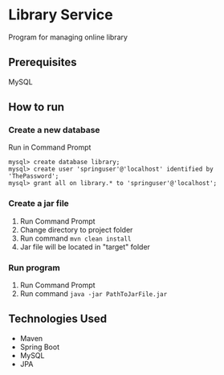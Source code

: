 # Library Service
Program for managing online library

## Prerequisites
MySQL

## How to run
### Create a new database
Run in Command Prompt
```
mysql> create database library;
mysql> create user 'springuser'@'localhost' identified by 'ThePassword';
mysql> grant all on library.* to 'springuser'@'localhost';
```
### Create a jar file
1. Run Command Prompt
2. Change directory to project folder
3. Run command ```mvn clean install```
4. Jar file will be located in "target" folder

### Run program
1. Run Command Prompt
2. Run command ```java -jar PathToJarFile.jar```

## Technologies Used
* Maven
* Spring Boot
* MySQL
* JPA
